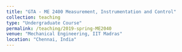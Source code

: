 ```yaml
---
title: "GTA - ME 2400 Measurement, Instrumentation and Control"
collection: teaching
type: "Undergraduate Course"
permalink: /teaching/2019-spring-ME2040
venue: "Mechanical Engineering, IIT Madras"
location: "Chennai, India"
---
```

